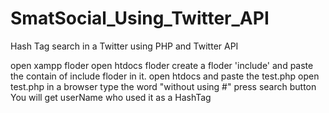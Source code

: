 # SmatSocial_Using_Twitter_API
Hash Tag search in a Twitter using PHP and Twitter API

open xampp floder
open htdocs floder 
create a floder 'include' and paste the contain of include floder in it.
open htdocs and paste the test.php
open test.php in a browser 
type the word "without using #"
press search button
You will get userName who used it as a HashTag
